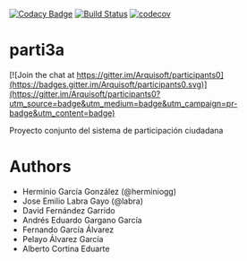 [![Codacy Badge](https://api.codacy.com/project/badge/Grade/2f5e9b234d9b4cbd8669629c299990ad)](https://www.codacy.com/app/jelabra/parti3a?utm_source=github.com&utm_medium=referral&utm_content=Arquisoft/parti3a&utm_campaign=badger)
[![Build Status](https://travis-ci.org/Arquisoft/parti3a.svg?branch=master)](https://travis-ci.org/Arquisoft/parti3a)
[![codecov](https://codecov.io/gh/Arquisoft/parti3a/branch/master/graph/badge.svg)](https://codecov.io/gh/Arquisoft/parti3a)


# parti3a

[![Join the chat at https://gitter.im/Arquisoft/participants0](https://badges.gitter.im/Arquisoft/participants0.svg)](https://gitter.im/Arquisoft/participants0?utm_source=badge&utm_medium=badge&utm_campaign=pr-badge&utm_content=badge)

Proyecto conjunto del sistema de participación ciudadana

# Authors

- Herminio García González (@herminiogg)
- Jose Emilio Labra Gayo (@labra)
- David Fernández Garrido
- Andrés Eduardo Gargano García
- Fernando García Álvarez
- Pelayo Álvarez García
- Alberto Cortina Eduarte

